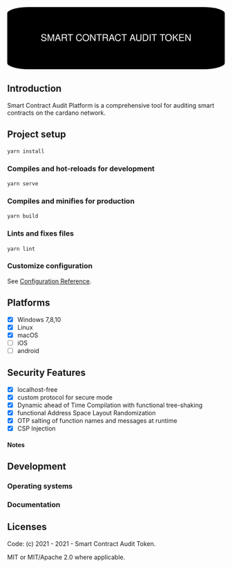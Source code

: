 <img src="doc/github/banner.png" alt="Scat" style="border-radius: 10%;" />

## Introduction

Smart Contract Audit Platform is a comprehensive tool for auditing smart contracts on the cardano network.

## Project setup
```
yarn install
```

### Compiles and hot-reloads for development
```
yarn serve
```

### Compiles and minifies for production
```
yarn build
```

### Lints and fixes files
```
yarn lint
```

### Customize configuration
See [Configuration Reference](https://cli.vuejs.org/config/).

## Platforms
- [x] Windows 7,8,10
- [x] Linux
- [x] macOS
- [ ] iOS
- [ ] android

## Security Features
- [x] localhost-free
- [x] custom protocol for secure mode
- [x] Dynamic ahead of Time Compilation with functional tree-shaking
- [x] functional Address Space Layout Randomization
- [x] OTP salting of function names and messages at runtime
- [x] CSP Injection

#### Notes

## Development

### Operating systems

### Documentation

## Licenses
Code: (c) 2021 - 2021 - Smart Contract Audit Token.

MIT or MIT/Apache 2.0 where applicable.

